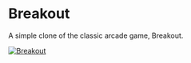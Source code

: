 # Breakout
A simple clone of the classic arcade game, Breakout.

[![Breakout](http://img.youtube.com/vi/Wg35RdfQN_w/0.jpg)](https://youtu.be/Wg35RdfQN_w "Breakout")
